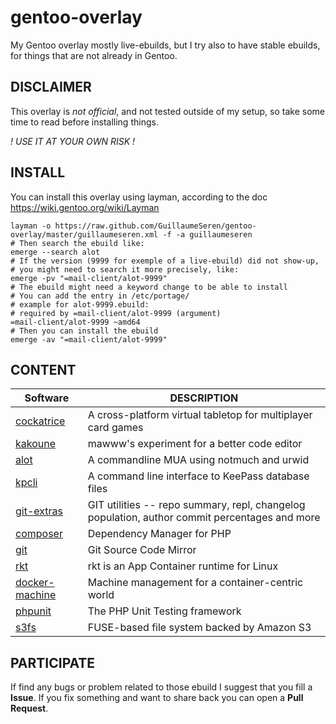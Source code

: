 gentoo-overlay
==============

My Gentoo overlay mostly live-ebuilds, but I try also to have stable ebuilds,
for things that are not already in Gentoo.

## DISCLAIMER
This overlay is *not official*, and not tested outside of my setup,
so take some time to read before installing things.

_! USE IT AT YOUR OWN RISK !_

## INSTALL
You can install this overlay using layman, according to the doc https://wiki.gentoo.org/wiki/Layman
```
layman -o https://raw.github.com/GuillaumeSeren/gentoo-overlay/master/guillaumeseren.xml -f -a guillaumeseren
# Then search the ebuild like:
emerge --search alot
# If the version (9999 for exemple of a live-ebuild) did not show-up,
# you might need to search it more precisely, like:
emerge -pv "=mail-client/alot-9999"
# The ebuild might need a keyword change to be able to install
# You can add the entry in /etc/portage/
# example for alot-9999.ebuild:
# required by =mail-client/alot-9999 (argument)
=mail-client/alot-9999 ~amd64
# Then you can install the ebuild
emerge -av "=mail-client/alot-9999"
```

## CONTENT

Software                          | DESCRIPTION
----------------------------------|------------
[cockatrice][cockatrice]          | A cross-platform virtual tabletop for multiplayer card games
[kakoune][kakoune]                | mawww's experiment for a better code editor
[alot][alot]                      | A commandline MUA using notmuch and urwid
[kpcli][kpcli]                    | A command line interface to KeePass database files
[git-extras][git-extras]          | GIT utilities -- repo summary, repl, changelog population, author commit percentages and more
[composer][composer]              | Dependency Manager for PHP
[git][git]                        | Git Source Code Mirror
[rkt][rkt]                        | rkt is an App Container runtime for Linux
[docker-machine][docker-machine]  | Machine management for a container-centric world
[phpunit][phpunit]                | The PHP Unit Testing framework
[s3fs][s3fs-fuse]                 | FUSE-based file system backed by Amazon S3


## PARTICIPATE
If find any bugs or problem related to those ebuild I suggest that you fill a __Issue__.
If you fix something and want to share back you can open a __Pull Request__.

[cockatrice]: https://github.com/Cockatrice/Cockatrice
[kakoune]: https://github.com/mawww/kakoune
[alot]: https://github.com/pazz/alot
[kpcli]: http://kpcli.sourceforge.net/
[git-extras]: https://github.com/tj/git-extras
[composer]: https://github.com/composer/composer
[git]: https://github.com/git/git
[rkt]: https://github.com/coreos/rkt
[docker-machine]: https://github.com/docker/machine
[phpunit]: https://github.com/sebastianbergmann/phpunit
[s3fs-fuse]: https://github.com/s3fs-fuse/s3fs-fuse
